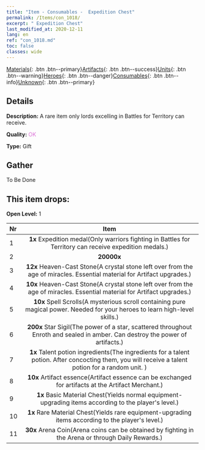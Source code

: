 ```yaml
---
title: "Item - Consumables -  Expedition Chest"
permalink: /Items/con_1018/
excerpt: " Expedition Chest"
last_modified_at: 2020-12-11
lang: en
ref: "con_1018.md"
toc: false
classes: wide
---
```

 [Materials](/Items/){: .btn .btn--primary}[Artifacts](/Items/Artifacts/){: .btn .btn--success}[Units](/Items/Units/){: .btn .btn--warning}[Heroes](/Items/Heroes/){: .btn .btn--danger}[Consumables](/Items/Consumables/){: .btn .btn--info}[Unknown](/Items/Unknown/){: .btn .btn--primary}

## Details
 **Description:** A rare item only lords excelling in Battles for Territory can receive.

 **Quality:** <span style="color: #DA70D6">OK</span>

 **Type:** Gift

## Gather

  To Be Done

## This item drops:

 **Open Level:** 1

  | Nr |      Item    |
  |:---|:------------:|
  | 1 |  **1x** Expedition medal(Only warriors fighting in Battles for Territory can receive expedition medals.) | 
  | 2 |  **20000x** <i class="fas fa-coins"/> | 
  | 3 |  **12x** Heaven-Cast Stone(A crystal stone left over from the age of miracles. Essential material for Artifact upgrades.) | 
  | 4 |  **10x** Heaven-Cast Stone(A crystal stone left over from the age of miracles. Essential material for Artifact upgrades.) | 
  | 5 |  **10x** Spell Scrolls(A mysterious scroll containing pure magical power. Needed for your heroes to learn high-level skills.) | 
  | 6 |  **200x** Star Sigil(The power of a star, scattered throughout Enroth and sealed in amber. Can destroy the power of artifacts.) | 
  | 7 |  **1x** Talent potion ingredients(The ingredients for a talent potion. After concocting them, you will receive a talent potion for a random unit. ) | 
  | 8 |  **10x** Artifact essence(Artifact essence can be exchanged for artifacts at the Artifact Merchant.) | 
  | 9 |  **1x** Basic Material Chest(Yields normal equipment-upgrading items according to the player's level.) | 
  | 10 |  **1x** Rare Material Chest(Yields rare equipment-upgrading items according to the player's level.) | 
  | 11 |  **30x** Arena Coin(Arena coins can be obtained by fighting in the Arena or through Daily Rewards.) | 
